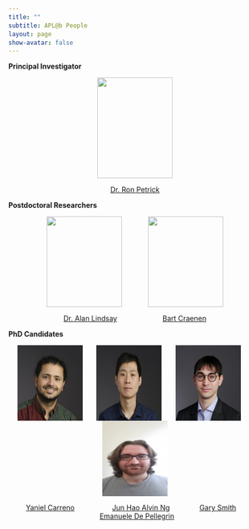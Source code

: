 ```yaml
---
title: ""
subtitle: APL@b People
layout: page
show-avatar: false
---
```


**Principal Investigator**

<p align="center"> <img src="/img/ron.jpg" align="center" width="150" height="200"> </p>

<p align="center">
<a href="http://homepages.inf.ed.ac.uk/rpetrick/" style="float: ;">Dr. Ron Petrick</a> 
</p>


**Postdoctoral Researchers**

<p align="center"> <img src="/img/alan.jpg" align="center" width="150" height="180"> &nbsp;  &nbsp; &nbsp;  &nbsp;  &nbsp; &nbsp; <img src="/img/bart.jpg" align="center" width="150" height="180"> </p>

<p align="center"> <a href="https://scholar.google.co.uk/citations?user=FA9LGEwAAAAJ&hl=en" style="float: ;">Dr. Alan Lindsay</a>  &nbsp; &nbsp; &nbsp;  &nbsp; &nbsp; &nbsp;  &nbsp; &nbsp; &nbsp; &nbsp; &nbsp;
                   <a href="https://scholar.google.ch/citations?hl=de&user=i8JsL7QAAAAJ&view_op=list_works" style="float: ;">Bart Craenen</a> 
</p>

**PhD Candidates**

<p align="center"> <img src="/img/yaniel.jpg" align="center" width="130" height="150"> &nbsp;  &nbsp; &nbsp; <img src="/img/alvin.jpg" align="center" width="130" height="150">  &nbsp;  &nbsp; &nbsp; <img src="/img/gary.jpg" align="center" width="130" height="150"> &nbsp;  &nbsp; &nbsp; <img src="/img/emanuelle.jpeg" align="center" width="130" height="150"></p>

 <p align="center">  &nbsp;  &nbsp; &nbsp; &nbsp; <a href="https://www.edinburgh-robotics.org/students/yaniel-carreno" style="float: &nbsp; &nbsp; &nbsp; &nbsp;">Yaniel Carreno</a>      &nbsp; &nbsp; &nbsp; &nbsp; &nbsp; &nbsp; &nbsp; &nbsp; &nbsp; 
                   <a href="https://www.edinburgh-robotics.org/students/jun-hao-alvin-ng" style="float: ;">Jun Hao Alvin Ng</a>  &nbsp; &nbsp;  &nbsp; &nbsp; &nbsp; &nbsp;  &nbsp;                    <a href="https://www.edinburgh-robotics.org/students/gary-smith" style="float: ;">Gary Smith</a>  &nbsp; &nbsp; &nbsp; &nbsp; &nbsp; &nbsp; &nbsp;
                   <a href="https://www.edinburgh-robotics.org/students/emanuele-de-pellegrin-cohort-student-representative" style="float: ;">Emanuele De Pellegrin</a> 
  
</p>



